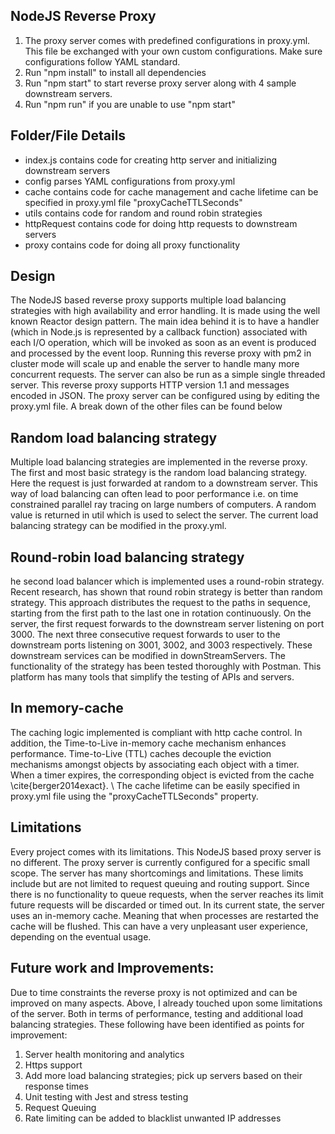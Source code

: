 ## NodeJS Reverse Proxy

1. The proxy server comes with predefined configurations in proxy.yml. This file be exchanged with your own custom configurations. Make sure configurations follow YAML standard. 
2. Run "npm install" to install all dependencies
3. Run "npm start" to start reverse proxy server along with 4 sample downstream servers.
4. Run "npm run" if you are unable to use "npm start"

## Folder/File Details

- index.js contains code for creating http server and initializing downstream servers
- config parses YAML configurations from proxy.yml
- cache contains code for cache management and cache lifetime can be specified in proxy.yml file "proxyCacheTTLSeconds"
- utils contains code for random and round robin strategies
- httpRequest contains code for doing http requests to downstream servers
- proxy contains code for doing all proxy functionality

## Design
The NodeJS based reverse proxy supports multiple load balancing strategies with high availability and error handling. It is made using the well known Reactor design pattern. The main idea behind it is to have a handler (which in Node.js is represented by a callback function) associated with each I/O operation, which will be invoked as soon as an event is produced and processed by the event loop.
Running this reverse proxy with pm2 in cluster mode will scale up and enable the server to handle many more concurrent requests. The server can also be run as a simple single threaded server. This reverse proxy supports HTTP version 1.1 and messages encoded in JSON. The proxy server can be configured using by editing the proxy.yml file. A break down of the other files can be found below


## Random load balancing strategy
Multiple load balancing strategies are implemented in the reverse proxy. The first and most basic strategy is the random load balancing strategy. Here the request is just forwarded at random to a downstream server. This way of load balancing can often lead to poor performance i.e. on time constrained parallel ray tracing on large numbers of computers. A random value is returned in util which is used to select the server. The current load balancing strategy can be modified in the proxy.yml.

## Round-robin load balancing strategy
he second load balancer which is implemented uses a round-robin strategy. Recent research, has shown that round robin strategy is better than random strategy. This  approach  distributes  the  request to the paths in sequence, starting from the first path to the last one in rotation continuously. 
On the server, the first request forwards to the downstream server listening on port 3000. The next three consecutive request forwards to user to the downstream ports listening on 3001, 3002, and 3003 respectively. These downstream services can be modified in downStreamServers. The functionality of the strategy has been tested thoroughly with Postman. This platform has many tools that simplify the testing of APIs and servers.

## In memory-cache
The caching logic  implemented is compliant with http cache control. In addition, the Time-to-Live in-memory cache mechanism enhances performance. Time-to-Live (TTL) caches decouple the eviction mechanisms amongst objects by associating each object with a timer. When a timer expires, the corresponding object is evicted from the cache \cite{berger2014exact}. \\
The cache lifetime can be easily specified in proxy.yml file using the "proxyCacheTTLSeconds" property.

## Limitations
Every project comes with its limitations. This NodeJS based proxy server is no different. The proxy server is currently configured for a specific small scope. The server has many shortcomings and limitations. These limits include but are not limited to request queuing and routing support. 
Since there is no functionality to queue requests,  when the server reaches its limit future requests will be discarded or timed out. In its current state, the server uses an in-memory cache. Meaning that when processes are restarted the cache will be flushed. This can have a very unpleasant user experience, depending on the eventual usage. 

## Future work and Improvements:
Due to time constraints the reverse proxy is not optimized and can be improved on many aspects. Above, I already touched upon some limitations of the server. Both in terms of performance, testing and additional load balancing strategies. These following have been identified as points for improvement:
1. Server health monitoring and analytics
2. Https support
3. Add more load balancing strategies; pick up servers based on their response times
4. Unit testing with Jest and stress testing
5. Request Queuing
6. Rate limiting can be added to blacklist unwanted IP addresses
  
